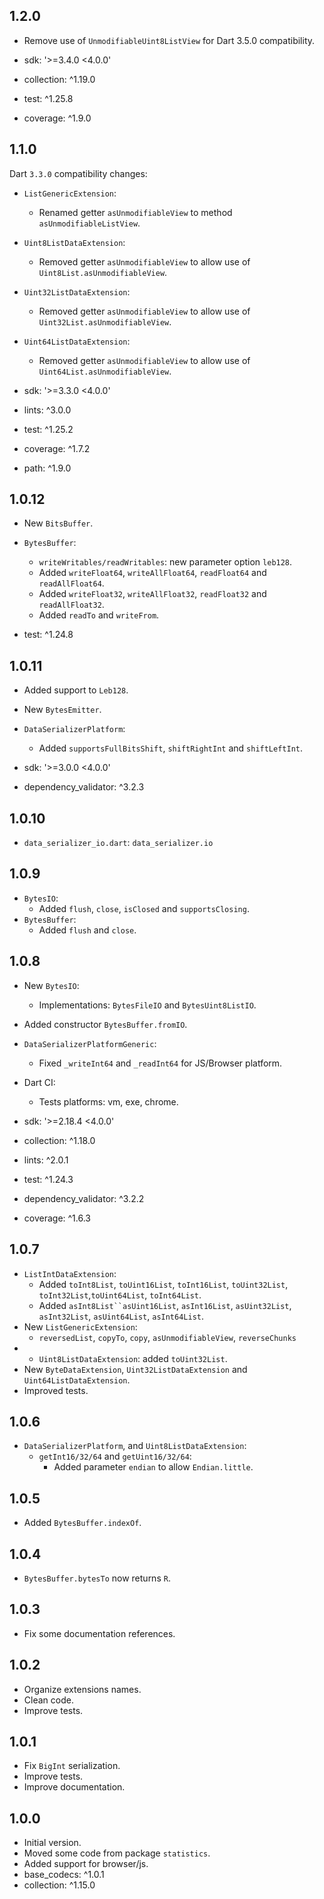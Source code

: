 ## 1.2.0

- Remove use of `UnmodifiableUint8ListView` for Dart 3.5.0 compatibility.

- sdk: '>=3.4.0 <4.0.0'

- collection: ^1.19.0
- test: ^1.25.8
- coverage: ^1.9.0

## 1.1.0

Dart `3.3.0` compatibility changes:

- `ListGenericExtension`:
  - Renamed getter `asUnmodifiableView` to method `asUnmodifiableListView`.

- `Uint8ListDataExtension`:
  - Removed getter `asUnmodifiableView` to allow use of `Uint8List.asUnmodifiableView`.
- `Uint32ListDataExtension`:
  - Removed getter `asUnmodifiableView` to allow use of `Uint32List.asUnmodifiableView`.
- `Uint64ListDataExtension`:
  - Removed getter `asUnmodifiableView` to allow use of `Uint64List.asUnmodifiableView`.

- sdk: '>=3.3.0 <4.0.0'

- lints: ^3.0.0
- test: ^1.25.2
- coverage: ^1.7.2
- path: ^1.9.0

## 1.0.12

- New `BitsBuffer`.
- `BytesBuffer`:
  - `writeWritables/readWritables`: new parameter option `leb128`.
  - Added `writeFloat64`, `writeAllFloat64`, `readFloat64` and `readAllFloat64`.
  - Added `writeFloat32`, `writeAllFloat32`, `readFloat32` and `readAllFloat32`.
  - Added `readTo` and `writeFrom`.

- test: ^1.24.8

## 1.0.11

- Added support to `Leb128`.
- New `BytesEmitter`.
- `DataSerializerPlatform`:
  - Added `supportsFullBitsShift`, `shiftRightInt` and `shiftLeftInt`.

- sdk: '>=3.0.0 <4.0.0'
- dependency_validator: ^3.2.3

## 1.0.10

- `data_serializer_io.dart`: `data_serializer.io`

## 1.0.9

- `BytesIO`:
  - Added `flush`, `close`, `isClosed` and `supportsClosing`.
- `BytesBuffer`:
  - Added `flush` and `close`.

## 1.0.8

- New `BytesIO`:
  - Implementations: `BytesFileIO` and `BytesUint8ListIO`.
- Added constructor `BytesBuffer.fromIO`.
- `DataSerializerPlatformGeneric`:
  - Fixed `_writeInt64` and `_readInt64` for JS/Browser platform.

- Dart CI:
  - Tests platforms: vm, exe, chrome. 

- sdk: '>=2.18.4 <4.0.0'
- collection: ^1.18.0
- lints: ^2.0.1
- test: ^1.24.3
- dependency_validator: ^3.2.2
- coverage: ^1.6.3

## 1.0.7

- `ListIntDataExtension`:
  - Added `toInt8List`, `toUint16List`, `toInt16List`,
    `toUint32List`, `toInt32List`,`toUint64List`, `toInt64List`.
  - Added `asInt8List``asUint16List`, `asInt16List`,
    `asUint32List`, `asInt32List`, `asUint64List`, `asInt64List`.
- New `ListGenericExtension`:
  - `reversedList`, `copyTo`, `copy`, `asUnmodifiableView`, `reverseChunks`
- - `Uint8ListDataExtension`: added `toUint32List`.
- New `ByteDataExtension`, `Uint32ListDataExtension` and `Uint64ListDataExtension`.
- Improved tests.

## 1.0.6

- `DataSerializerPlatform`, and `Uint8ListDataExtension`:
  - `getInt16/32/64` and `getUint16/32/64`:
    - Added parameter `endian` to allow `Endian.little`.

## 1.0.5

- Added `BytesBuffer.indexOf`.

## 1.0.4

- `BytesBuffer.bytesTo` now returns `R`.

## 1.0.3

- Fix some documentation references.

## 1.0.2

- Organize extensions names.
- Clean code.
- Improve tests.

## 1.0.1

- Fix `BigInt` serialization.
- Improve tests.
- Improve documentation.

## 1.0.0

- Initial version.
- Moved some code from package `statistics`.
- Added support for browser/js.
- base_codecs: ^1.0.1
- collection: ^1.15.0
